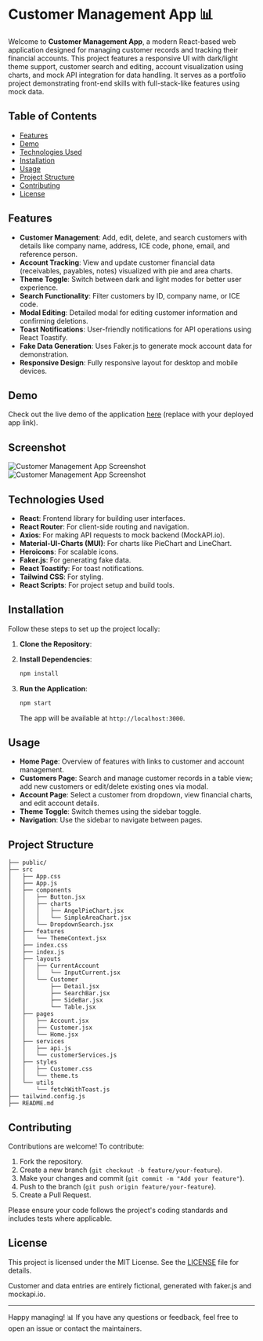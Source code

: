 # Customer Management App 📊

Welcome to **Customer Management App**, a modern React-based web application designed for managing customer records and tracking their financial accounts. This project features a responsive UI with dark/light theme support, customer search and editing, account visualization using charts, and mock API integration for data handling. It serves as a portfolio project demonstrating front-end skills with full-stack-like features using mock data.

## Table of Contents

- [Features](#features)
- [Demo](#demo)
- [Technologies Used](#technologies-used)
- [Installation](#installation)
- [Usage](#usage)
- [Project Structure](#project-structure)
- [Contributing](#contributing)
- [License](#license)

## Features

- **Customer Management**: Add, edit, delete, and search customers with details like company name, address, ICE code, phone, email, and reference person.
- **Account Tracking**: View and update customer financial data (receivables, payables, notes) visualized with pie and area charts.
- **Theme Toggle**: Switch between dark and light modes for better user experience.
- **Search Functionality**: Filter customers by ID, company name, or ICE code.
- **Modal Editing**: Detailed modal for editing customer information and confirming deletions.
- **Toast Notifications**: User-friendly notifications for API operations using React Toastify.
- **Fake Data Generation**: Uses Faker.js to generate mock account data for demonstration.
- **Responsive Design**: Fully responsive layout for desktop and mobile devices.

## Demo

Check out the live demo of the application [here](#) (replace with your deployed app link).

## Screenshot

![Customer Management App Screenshot](./public/a_app-gif-2.gif)
![Customer Management App Screenshot](./public/a_app-gif-1.gif)

## Technologies Used

- **React**: Frontend library for building user interfaces.
- **React Router**: For client-side routing and navigation.
- **Axios**: For making API requests to mock backend (MockAPI.io).
- **Material-UI-Charts (MUI)**: For charts like PieChart and LineChart.
- **Heroicons**: For scalable icons.
- **Faker.js**: For generating fake data.
- **React Toastify**: For toast notifications.
- **Tailwind CSS**: For styling.
- **React Scripts**: For project setup and build tools.

## Installation

Follow these steps to set up the project locally:

1. **Clone the Repository**:

2. **Install Dependencies**:

   ```bash
   npm install
   ```

3. **Run the Application**:
   ```bash
   npm start
   ```
   The app will be available at `http://localhost:3000`.

## Usage

- **Home Page**: Overview of features with links to customer and account management.
- **Customers Page**: Search and manage customer records in a table view; add new customers or edit/delete existing ones via modal.
- **Account Page**: Select a customer from dropdown, view financial charts, and edit account details.
- **Theme Toggle**: Switch themes using the sidebar toggle.
- **Navigation**: Use the sidebar to navigate between pages.

## Project Structure

```
├── public/
├── src
│   ├── App.css
│   ├── App.js
│   ├── components
│   │   ├── Button.jsx
│   │   ├── charts
│   │   │   ├── AngelPieChart.jsx
│   │   │   └── SimpleAreaChart.jsx
│   │   └── DropdownSearch.jsx
│   ├── features
│   │   └── ThemeContext.jsx
│   ├── index.css
│   ├── index.js
│   ├── layouts
│   │   ├── CurrentAccount
│   │   │   └── InputCurrent.jsx
│   │   └── Customer
│   │       ├── Detail.jsx
│   │       ├── SearchBar.jsx
│   │       ├── SideBar.jsx
│   │       └── Table.jsx
│   ├── pages
│   │   ├── Account.jsx
│   │   ├── Customer.jsx
│   │   └── Home.jsx
│   ├── services
│   │   ├── api.js
│   │   └── customerServices.js
│   ├── styles
│   │   ├── Customer.css
│   │   └── theme.ts
│   └── utils
│       └── fetchWithToast.js
├── tailwind.config.js
├── README.md
```

## Contributing

Contributions are welcome! To contribute:

1. Fork the repository.
2. Create a new branch (`git checkout -b feature/your-feature`).
3. Make your changes and commit (`git commit -m "Add your feature"`).
4. Push to the branch (`git push origin feature/your-feature`).
5. Create a Pull Request.

Please ensure your code follows the project's coding standards and includes tests where applicable.

## License

This project is licensed under the MIT License. See the [LICENSE](LICENSE) file for details.

Customer and data entries are entirely fictional, generated with faker.js and mockapi.io.

---

Happy managing! 📊 If you have any questions or feedback, feel free to open an issue or contact the maintainers.
